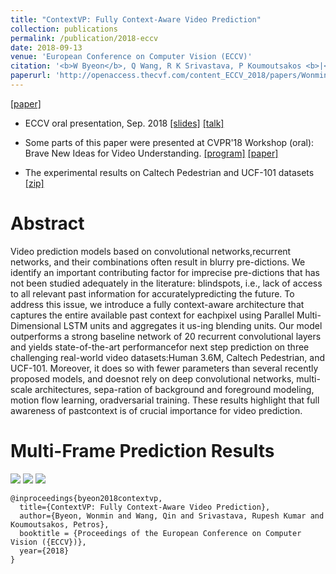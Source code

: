```yaml
---
title: "ContextVP: Fully Context-Aware Video Prediction"
collection: publications
permalink: /publication/2018-eccv
date: 2018-09-13
venue: 'European Conference on Computer Vision (ECCV)'
citation: '<b>W Byeon</b>, Q Wang, R K Srivastava, P Koumoutsakos <b>|</b> <i>ECCV 2018</i> '
paperurl: 'http://openaccess.thecvf.com/content_ECCV_2018/papers/Wonmin_Byeon_ContextVP_Fully_Context-Aware_ECCV_2018_paper.pdf'
---
```

[[paper]](http://openaccess.thecvf.com/content_ECCV_2018/papers/Wonmin_Byeon_ContextVP_Fully_Context-Aware_ECCV_2018_paper.pdf) 
<!-- &nbsp;[[slides]](http://wonmin-byeon.github.io/files/byeon-contextvp-eccv18-oral.pdf) &nbsp;[[talk]](https://www.youtube.com/watch?time_continue=431&v=9ncoStGl4VA)
 -->
* ECCV oral presentation, Sep. 2018 [[slides]](http://wonmin-byeon.github.io/files/byeon-contextvp-eccv18-oral.pdf) [[talk]](https://www.youtube.com/watch?time_continue=431&v=9ncoStGl4VA)

* Some parts of this paper were presented at CVPR'18 Workshop (oral): Brave New Ideas for Video Understanding. [[program]](https://bivu2018.github.io/#program) [[paper]](http://openaccess.thecvf.com/content_cvpr_2018_workshops/papers/w19/Byeon_ContextVP_Fully_Context-Aware_CVPR_2018_paper.pdf)

* The experimental results on Caltech Pedestrian and UCF-101 datasets [[zip]](https://www.dropbox.com/sh/1tjmaom76fumbou/AABkF7_AVRU7Be6d2OwtnfM7a?dl=0)

Abstract
==
Video prediction models based on convolutional networks,recurrent networks, and their  combinations often result in blurry  pre-dictions. We identify an important contributing factor for imprecise pre-dictions that has not been studied adequately in the literature: blindspots, i.e., lack of access to all relevant past information for accuratelypredicting the future. To address this issue, we introduce a fully context-aware architecture that captures the entire available past context for eachpixel using Parallel Multi-Dimensional LSTM units and aggregates it us-ing blending units. Our model outperforms a strong baseline network of 20 recurrent convolutional layers and yields state-of-the-art performancefor next step prediction on three challenging real-world video datasets:Human 3.6M, Caltech Pedestrian, and UCF-101. Moreover, it does so with fewer parameters than several recently proposed models, and doesnot rely on deep convolutional networks, multi-scale architectures, sepa-ration of background and foreground modeling, motion flow learning, oradversarial training. These results highlight that full awareness of pastcontext is of crucial importance for video prediction. 

Multi-Frame Prediction Results
==
![](http://wonmin-byeon.github.io/files/eccv-2.gif)
![](http://wonmin-byeon.github.io/files/eccv-3.gif)
![](http://wonmin-byeon.github.io/files/eccv-1.gif)

```
@inproceedings{byeon2018contextvp,
  title={ContextVP: Fully Context-Aware Video Prediction},
  author={Byeon, Wonmin and Wang, Qin and Srivastava, Rupesh Kumar and Koumoutsakos, Petros},
  booktitle = {Proceedings of the European Conference on Computer Vision ({ECCV})},
  year={2018}
}
```